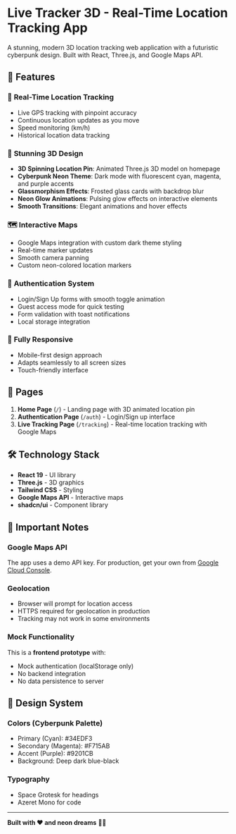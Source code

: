 # Live Tracker 3D - Real-Time Location Tracking App

A stunning, modern 3D location tracking web application with a futuristic cyberpunk design. Built with React, Three.js, and Google Maps API.

## 🌟 Features

### 📍 **Real-Time Location Tracking**
- Live GPS tracking with pinpoint accuracy
- Continuous location updates as you move
- Speed monitoring (km/h)
- Historical location data tracking

### 🎨 **Stunning 3D Design**
- **3D Spinning Location Pin**: Animated Three.js 3D model on homepage
- **Cyberpunk Neon Theme**: Dark mode with fluorescent cyan, magenta, and purple accents
- **Glassmorphism Effects**: Frosted glass cards with backdrop blur
- **Neon Glow Animations**: Pulsing glow effects on interactive elements
- **Smooth Transitions**: Elegant animations and hover effects

### 🗺️ **Interactive Maps**
- Google Maps integration with custom dark theme styling
- Real-time marker updates
- Smooth camera panning
- Custom neon-colored location markers

### 🔐 **Authentication System**
- Login/Sign Up forms with smooth toggle animation
- Guest access mode for quick testing
- Form validation with toast notifications
- Local storage integration

### 📱 **Fully Responsive**
- Mobile-first design approach
- Adapts seamlessly to all screen sizes
- Touch-friendly interface

## 🚀 Pages

1. **Home Page** (`/`) - Landing page with 3D animated location pin
2. **Authentication Page** (`/auth`) - Login/Sign up interface
3. **Live Tracking Page** (`/tracking`) - Real-time location tracking with Google Maps

## 🛠️ Technology Stack

- **React 19** - UI library
- **Three.js** - 3D graphics
- **Tailwind CSS** - Styling
- **Google Maps API** - Interactive maps
- **shadcn/ui** - Component library

## 🚨 Important Notes

### Google Maps API
The app uses a demo API key. For production, get your own from [Google Cloud Console](https://console.cloud.google.com/).

### Geolocation
- Browser will prompt for location access
- HTTPS required for geolocation in production
- Tracking may not work in some environments

### Mock Functionality
This is a **frontend prototype** with:
- Mock authentication (localStorage only)
- No backend integration
- No data persistence to server

## 🎨 Design System

### Colors (Cyberpunk Palette)
- Primary (Cyan): #34EDF3
- Secondary (Magenta): #F715AB  
- Accent (Purple): #9201CB
- Background: Deep dark blue-black

### Typography
- Space Grotesk for headings
- Azeret Mono for code

---

**Built with ❤️ and neon dreams** 🌃✨
